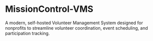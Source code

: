# MissionControl-VMS
A modern, self-hosted Volunteer Management System designed for nonprofits to streamline volunteer coordination, event scheduling, and participation tracking.
